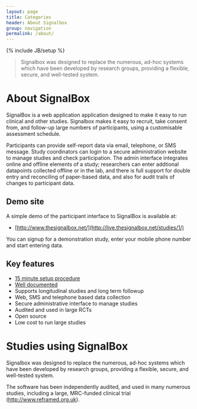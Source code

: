 ```yaml
---
layout: page
title: Categories
header: About Signalbox
group: navigation
permalink: /about/
---
```

{% include JB/setup %}



> Signalbox was designed to replace the numerous, ad-hoc systems which have been developed by research groups, providing a flexible, secure, and well-tested system.

# About SignalBox

SignalBox is a web application application designed to make it easy to run clinical and other studies. Signalbox makes it easy to recruit, take consent from, and follow-up large numbers of participants, using a customisable assessment schedule.

Participants can provide self-report data via email, telephone, or SMS message. Study coordinators can login to a secure administration website to manage studies and check participation. The admin interface integrates online and offline elements of a study; researchers can enter addtional datapoints collected offline or in the lab, and there is full support for double entry and reconciling of paper-based data, and also for audit trails of changes to participant data.


## Demo site

A simple demo of the participant interface to SignalBox is available at:

- [http://www.thesignalbox.net/](http://live.thesignalbox.net/studies/1/)

You can signup for a demonstration study, enter your mobile phone number and start entering data.




## Key features


- [15 minute setup procedure](/deploy/)
- [Well documented](http://signalbox.readthedocs.org/en/latest/)
- Supports longitudinal studies and long term followup
- Web, SMS and telephone based data collection
- Secure administrative interface to manage studies
- Audited and used in large RCTs
- Open source
- Low cost to run large studies



# Studies using SignalBox

<a name="studies"><a>

Signalbox was designed to replace the numerous, ad-hoc systems which have been developed by research groups, providing a flexible, secure, and well-tested system.

The software has been independently audited, and used in many numerous studies, including a large, MRC-funded clinical trial (<http://www.reframed.org.uk>).
